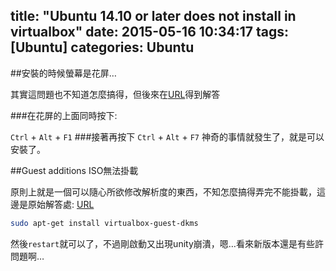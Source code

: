 title: "Ubuntu 14.10 or later does not install in virtualbox"
date: 2015-05-16 10:34:17
tags: [Ubuntu]
categories: Ubuntu
---

##安裝的時候螢幕是花屏…

其實這問題也不知道怎麼搞得，但後來在[URL](http://askubuntu.com/questions/541006/ubuntu-14-10-does-not-install-in-virtualbox)得到解答

###在花屏的上面同時按下:

`Ctrl` + `Alt` + `F1`
###接著再按下
`Ctrl` + `Alt` + `F7`
神奇的事情就發生了，就是可以安裝了。

##Guest additions ISO無法掛載

原則上就是一個可以隨心所欲修改解析度的東西，不知怎麼搞得弄完不能掛載，這邊是原始解答處:
[URL](http://www.ubuntugeek.com/fix-for-ubuntu-14-10-screen-resolution-issue-on-virtualbox.html)

``` bash
sudo apt-get install virtualbox-guest-dkms
```

然後`restart`就可以了，不過剛啟動又出現unity崩潰，嗯…看來新版本還是有些許問題啊…